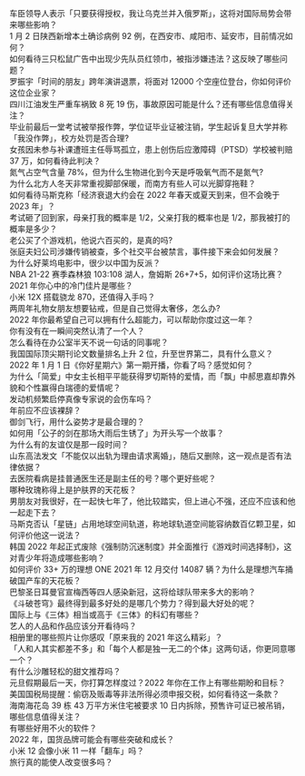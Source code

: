 车臣领导人表示「只要获得授权，我让乌克兰并入俄罗斯」，这将对国际局势会带来哪些影响？  
1 月 2 日陕西新增本土确诊病例 92 例，在西安市、咸阳市、延安市，目前情况如何？  
如何看待三只松鼠广告中出现少先队员红领巾，被指涉嫌违法？这反映了哪些问题？  
罗振宇「时间的朋友」跨年演讲退票，将面对 12000 个空座位登台，你如何评价这位企业家？  
四川江油发生严重车祸致 8 死 19 伤，事故原因可能是什么？还有哪些信息值得关注？  
毕业前最后一堂考试被举报作弊，学位证毕业证被注销，学生起诉复旦大学并称「我没作弊」，校方处罚是否合理?  
女孩因未参与补课遭班主任辱骂孤立，患上创伤后应激障碍（PTSD）学校被判赔 37 万，如何看待此判决？  
氮气占空气含量 78%，但为什么生物进化到今天是呼吸氧气而不是氮气?  
为什么北方人冬天非常重视脚部保暖，而南方有些人可以光脚穿拖鞋？  
如何看待马斯克称「经济衰退大约会在 2022 年春天或夏天到来，但不会晚于 2023 年」？  
考试砸了回到家，母亲打我的概率是 1/2，父亲打我的概率也是 1/2，那我被打的概率是多少？  
老公买了个游戏机，他说六百买的，是真的吗?  
张庭夫妇公司涉嫌传销被查，多个社交平台被禁言，事件接下来会如何发展？  
为什么好莱坞电影中，很少以中国为反派？  
NBA 21-22 赛季森林狼 103:108 湖人，詹姆斯 26+7+5，如何评价这场比赛？  
2021 年你心中的冷门佳片是哪些？  
小米 12X 搭载骁龙 870，还值得入手吗？  
两周年礼物女朋友想要钻戒，但是自己觉得太奢侈，怎么办?  
2022 年你最希望自己可以拥有什么超能力，可以帮助你度过这一年？  
你有没有在一瞬间突然认清了一个人？  
怎么看待在办公室半天不说一句话的同事呢？  
我国国际顶尖期刊论文数量排名上升 2 位，升至世界第二，具有什么意义？  
2022 年 1 月 1 日《你好星期六》第一期开播，你看了吗？感觉如何？  
为什么「简爱」中女主长相平平能获得罗切斯特的爱情，而「飘」中郝思嘉却靠外貌和个性赢得白瑞德的爱情呢？  
发动机频繁启停真像专家说的会伤车吗？  
年前应不应该裸辞？  
御剑飞行，用什么姿势才是最合理的？  
如何用「公子的剑在那场大雨后生锈了」为开头写一个故事？  
为什么有的友谊仅是那一段时间？  
山东高法发文「不能仅以出轨为理由请求离婚」，随后又删除，这一观点是否有法律依据？  
去医院看病是挂普通医生还是副主任的号？哪个更好些呢？  
哪种玫瑰称得上是护肤界的天花板？  
男朋友对我很好，在一起快七年了，他比较踏实，但上进心不强，还应不应该和他一起走下去？  
马斯克否认「星链」占用地球空间轨道，称地球轨道空间能容纳数百亿颗卫星，如何评价他这一说法？  
韩国 2022 年起正式废除《强制防沉迷制度》并全面推行《游戏时间选择制》，这对青少年将造成哪些影响？  
如何评价 33+ 万的理想 ONE 2021 年 12 月交付 14087 辆？为什么是理想汽车捅破国产车的天花板？  
巴黎圣日耳曼官宣梅西等四人感染新冠，这将给球队带来多大的影响？  
《斗破苍穹》最终得到最多好处的是哪几个势力？得到最大好处的呢？  
国际上与《三体》相当或高于《三体》的科幻有哪些？  
艺人的人品和作品应该分开看待吗？  
相册里的哪些照片让你感叹「原来我的 2021 年这么精彩」？  
「人和人其实都差不多」和「每个人都是独一无二的个体」这两句话，你更同意哪一个？  
有什么沙雕轻松的甜文推荐吗？  
元旦假期最后一天，你打算怎样度过？2022 年你在工作上有哪些期盼和目标？  
美国国税局提醒：偷窃及贩毒等非法所得必须申报交税，如何看待这一条款？  
海南海花岛 39 栋 43 万平方米住宅被要求 10 日内拆除，预售许可证已被吊销，哪些信息值得关注？  
有哪些好用不火的软件？  
2022 年，国货品牌可能会有哪些突破和成长？  
小米 12 会像小米 11 一样「翻车」吗？  
旅行真的能使人改变很多吗？  

